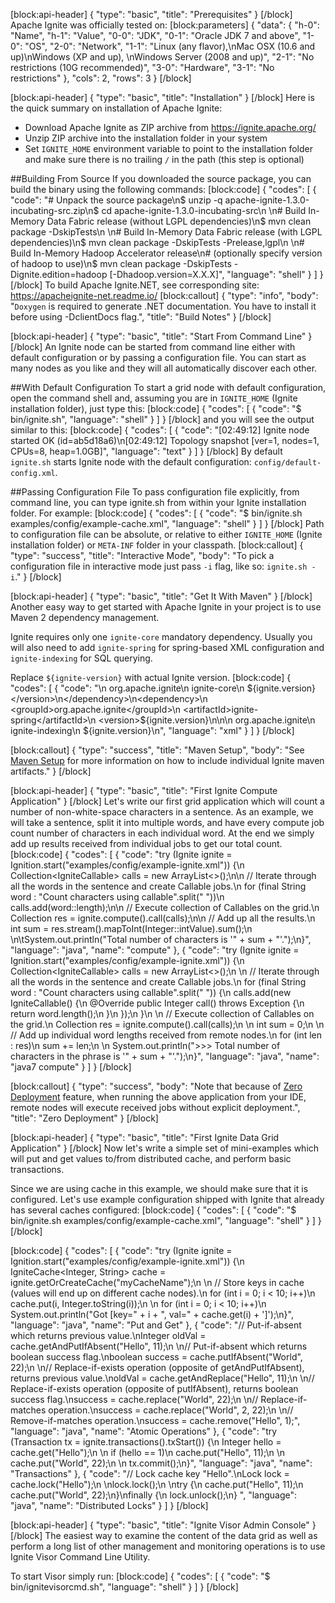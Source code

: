 [block:api-header]
{
  "type": "basic",
  "title": "Prerequisites"
}
[/block]
Apache Ignite was officially tested on:
[block:parameters]
{
  "data": {
    "h-0": "Name",
    "h-1": "Value",
    "0-0": "JDK",
    "0-1": "Oracle JDK 7 and above",
    "1-0": "OS",
    "2-0": "Network",
    "1-1": "Linux (any flavor),\nMac OSX (10.6 and up)\nWindows (XP and up), \nWindows Server (2008 and up)",
    "2-1": "No restrictions (10G recommended)",
    "3-0": "Hardware",
    "3-1": "No restrictions"
  },
  "cols": 2,
  "rows": 3
}
[/block]

[block:api-header]
{
  "type": "basic",
  "title": "Installation"
}
[/block]
Here is the quick summary on installation of Apache Ignite:
  * Download Apache Ignite as ZIP archive from https://ignite.apache.org/
  * Unzip ZIP archive into the installation folder in your system
  * Set `IGNITE_HOME` environment variable to point to the installation folder and make sure there is no trailing `/` in the path (this step is optional)

##Building From Source
If you downloaded the source package, you can build the binary using the following commands:
[block:code]
{
  "codes": [
    {
      "code": "# Unpack the source package\n$ unzip -q apache-ignite-1.3.0-incubating-src.zip\n$ cd apache-ignite-1.3.0-incubating-src\n \n# Build In-Memory Data Fabric release (without LGPL dependencies)\n$ mvn clean package -DskipTests\n \n# Build In-Memory Data Fabric release (with LGPL dependencies)\n$ mvn clean package -DskipTests -Prelease,lgpl\n \n# Build In-Memory Hadoop Accelerator release\n# (optionally specify version of hadoop to use)\n$ mvn clean package -DskipTests -Dignite.edition=hadoop [-Dhadoop.version=X.X.X]",
      "language": "shell"
    }
  ]
}
[/block]
To build Apache Ignite.NET, see corresponding site: https://apacheignite-net.readme.io/
[block:callout]
{
  "type": "info",
  "body": "`Doxygen` is required to generate .NET documentation. You have to install it before using -DclientDocs flag.",
  "title": "Build Notes"
}
[/block]

[block:api-header]
{
  "type": "basic",
  "title": "Start From Command Line"
}
[/block]
An Ignite node can be started from command line either with default configuration or by passing a configuration file. You can start as many nodes as you like and they will all automatically discover each other. 

##With Default Configuration
To start a grid node with default configuration, open the command shell and, assuming you are in `IGNITE_HOME` (Ignite installation folder), just type this:
[block:code]
{
  "codes": [
    {
      "code": "$ bin/ignite.sh",
      "language": "shell"
    }
  ]
}
[/block]
and you will see the output similar to this:
[block:code]
{
  "codes": [
    {
      "code": "[02:49:12] Ignite node started OK (id=ab5d18a6)\n[02:49:12] Topology snapshot [ver=1, nodes=1, CPUs=8, heap=1.0GB]",
      "language": "text"
    }
  ]
}
[/block]
By default `ignite.sh` starts Ignite node with the default configuration: `config/default-config.xml`.

##Passing Configuration File 
To pass configuration file explicitly,  from command line, you can type ignite.sh <path to configuration file> from within your Ignite installation folder. For example:
[block:code]
{
  "codes": [
    {
      "code": "$ bin/ignite.sh examples/config/example-cache.xml",
      "language": "shell"
    }
  ]
}
[/block]
Path to configuration file can be absolute, or relative to either `IGNITE_HOME` (Ignite installation folder) or `META-INF` folder in your classpath. 
[block:callout]
{
  "type": "success",
  "title": "Interactive Mode",
  "body": "To pick a configuration file in interactive mode just pass `-i` flag, like so: `ignite.sh -i`."
}
[/block]

[block:api-header]
{
  "type": "basic",
  "title": "Get It With Maven"
}
[/block]
Another easy way to get started with Apache Ignite in your project is to use Maven 2 dependency management.

Ignite requires only one `ignite-core` mandatory dependency. Usually you will also need to add `ignite-spring` for spring-based XML configuration and `ignite-indexing` for SQL querying.

Replace `${ignite-version}` with actual Ignite version.
[block:code]
{
  "codes": [
    {
      "code": "<dependency>\n    <groupId>org.apache.ignite</groupId>\n    <artifactId>ignite-core</artifactId>\n    <version>${ignite.version}</version>\n</dependency>\n<dependency>\n    <groupId>org.apache.ignite</groupId>\n    <artifactId>ignite-spring</artifactId>\n    <version>${ignite.version}</version>\n</dependency>\n<dependency>\n    <groupId>org.apache.ignite</groupId>\n    <artifactId>ignite-indexing</artifactId>\n    <version>${ignite.version}</version>\n</dependency>",
      "language": "xml"
    }
  ]
}
[/block]

[block:callout]
{
  "type": "success",
  "title": "Maven Setup",
  "body": "See [Maven Setup](/docs/maven-setup) for more information on how to include individual Ignite maven artifacts."
}
[/block]

[block:api-header]
{
  "type": "basic",
  "title": "First Ignite Compute Application"
}
[/block]
Let's write our first grid application which will count a number of non-white-space characters in a sentence. As an example, we will take a sentence, split it into multiple words, and have every compute job count number of characters in each individual word. At the end we simply add up results received from individual jobs to get our total count.
[block:code]
{
  "codes": [
    {
      "code": "try (Ignite ignite = Ignition.start(\"examples/config/example-ignite.xml\")) {\n  Collection<IgniteCallable<Integer>> calls = new ArrayList<>();\n\n  // Iterate through all the words in the sentence and create Callable jobs.\n  for (final String word : \"Count characters using callable\".split(\" \"))\n    calls.add(word::length);\n\n  // Execute collection of Callables on the grid.\n  Collection<Integer> res = ignite.compute().call(calls);\n\n  // Add up all the results.\n  int sum = res.stream().mapToInt(Integer::intValue).sum();\n \n\tSystem.out.println(\"Total number of characters is '\" + sum + \"'.\");\n}",
      "language": "java",
      "name": "compute"
    },
    {
      "code": "try (Ignite ignite = Ignition.start(\"examples/config/example-ignite.xml\")) {\n    Collection<IgniteCallable<Integer>> calls = new ArrayList<>();\n \n    // Iterate through all the words in the sentence and create Callable jobs.\n    for (final String word : \"Count characters using callable\".split(\" \")) {\n        calls.add(new IgniteCallable<Integer>() {\n            @Override public Integer call() throws Exception {\n                return word.length();\n            }\n        });\n    }\n \n    // Execute collection of Callables on the grid.\n    Collection<Integer> res = ignite.compute().call(calls);\n \n    int sum = 0;\n \n    // Add up individual word lengths received from remote nodes.\n    for (int len : res)\n        sum += len;\n \n    System.out.println(\">>> Total number of characters in the phrase is '\" + sum + \"'.\");\n}",
      "language": "java",
      "name": "java7 compute"
    }
  ]
}
[/block]

[block:callout]
{
  "type": "success",
  "body": "Note that because of  [Zero Deployment](doc:zero-deployment) feature, when running the above application from your IDE, remote nodes will execute received jobs without explicit deployment.",
  "title": "Zero Deployment"
}
[/block]

[block:api-header]
{
  "type": "basic",
  "title": "First Ignite Data Grid Application"
}
[/block]
Now let's write a simple set of mini-examples which will put and get values to/from distributed cache, and perform basic transactions.

Since we are using cache in this example, we should make sure that it is configured. Let's use example configuration shipped with Ignite that already has several caches configured: 
[block:code]
{
  "codes": [
    {
      "code": "$ bin/ignite.sh examples/config/example-cache.xml",
      "language": "shell"
    }
  ]
}
[/block]

[block:code]
{
  "codes": [
    {
      "code": "try (Ignite ignite = Ignition.start(\"examples/config/example-ignite.xml\")) {\n    IgniteCache<Integer, String> cache = ignite.getOrCreateCache(\"myCacheName\");\n \n    // Store keys in cache (values will end up on different cache nodes).\n    for (int i = 0; i < 10; i++)\n        cache.put(i, Integer.toString(i));\n \n    for (int i = 0; i < 10; i++)\n        System.out.println(\"Got [key=\" + i + \", val=\" + cache.get(i) + ']');\n}",
      "language": "java",
      "name": "Put and Get"
    },
    {
      "code": "// Put-if-absent which returns previous value.\nInteger oldVal = cache.getAndPutIfAbsent(\"Hello\", 11);\n  \n// Put-if-absent which returns boolean success flag.\nboolean success = cache.putIfAbsent(\"World\", 22);\n  \n// Replace-if-exists operation (opposite of getAndPutIfAbsent), returns previous value.\noldVal = cache.getAndReplace(\"Hello\", 11);\n \n// Replace-if-exists operation (opposite of putIfAbsent), returns boolean success flag.\nsuccess = cache.replace(\"World\", 22);\n  \n// Replace-if-matches operation.\nsuccess = cache.replace(\"World\", 2, 22);\n  \n// Remove-if-matches operation.\nsuccess = cache.remove(\"Hello\", 1);",
      "language": "java",
      "name": "Atomic Operations"
    },
    {
      "code": "try (Transaction tx = ignite.transactions().txStart()) {\n    Integer hello = cache.get(\"Hello\");\n  \n    if (hello == 1)\n        cache.put(\"Hello\", 11);\n  \n    cache.put(\"World\", 22);\n  \n    tx.commit();\n}",
      "language": "java",
      "name": "Transactions"
    },
    {
      "code": "// Lock cache key \"Hello\".\nLock lock = cache.lock(\"Hello\");\n \nlock.lock();\n \ntry {\n    cache.put(\"Hello\", 11);\n    cache.put(\"World\", 22);\n}\nfinally {\n    lock.unlock();\n} ",
      "language": "java",
      "name": "Distributed Locks"
    }
  ]
}
[/block]

[block:api-header]
{
  "type": "basic",
  "title": "Ignite Visor Admin Console"
}
[/block]
The easiest way to examine the content of the data grid as well as perform a long list of other management and monitoring operations is to use Ignite Visor Command Line Utility.

To start Visor simply run:
[block:code]
{
  "codes": [
    {
      "code": "$ bin/ignitevisorcmd.sh",
      "language": "shell"
    }
  ]
}
[/block]